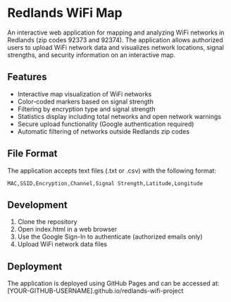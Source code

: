 # Redlands WiFi Map

An interactive web application for mapping and analyzing WiFi networks in Redlands (zip codes 92373 and 92374). The application allows authorized users to upload WiFi network data and visualizes network locations, signal strengths, and security information on an interactive map.

## Features

- Interactive map visualization of WiFi networks
- Color-coded markers based on signal strength
- Filtering by encryption type and signal strength
- Statistics display including total networks and open network warnings
- Secure upload functionality (Google authentication required)
- Automatic filtering of networks outside Redlands zip codes

## File Format

The application accepts text files (.txt or .csv) with the following format:
```
MAC,SSID,Encryption,Channel,Signal Strength,Latitude,Longitude
```

## Development

1. Clone the repository
2. Open index.html in a web browser
3. Use the Google Sign-In to authenticate (authorized emails only)
4. Upload WiFi network data files

## Deployment

The application is deployed using GitHub Pages and can be accessed at: [YOUR-GITHUB-USERNAME].github.io/redlands-wifi-project
